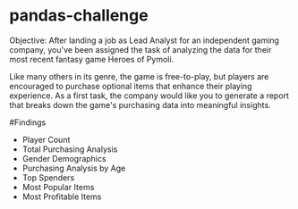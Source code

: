 # pandas-challenge
Objective: 
After landing a job as Lead Analyst for an independent gaming company, you've been assigned the task of analyzing the data for their most recent fantasy game Heroes of Pymoli.

Like many others in its genre, the game is free-to-play, but players are encouraged to purchase optional items that enhance their playing experience. As a first task, the company would like you to generate a report that breaks down the game's purchasing data into meaningful insights.

#Findings 
- Player Count 
- Total Purchasing Analysis 
- Gender Demographics 
- Purchasing Analysis by Age 
- Top Spenders
- Most Popular Items 
- Most Profitable Items 
